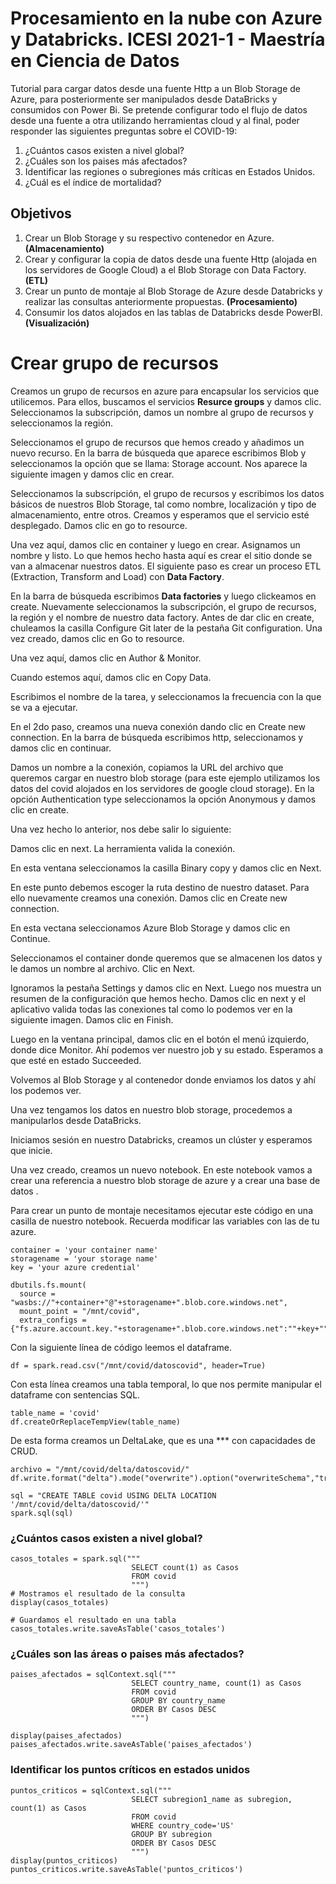 # Procesamiento en la nube con Azure y Databricks. ICESI 2021-1 - Maestría en Ciencia de Datos

Tutorial para cargar datos desde una fuente Http a un Blob Storage de Azure, para posteriormente ser manipulados desde DataBricks y consumidos con Power Bi. Se pretende configurar todo el flujo de datos desde una fuente a otra utilizando herramientas cloud y al final, poder responder las siguientes preguntas sobre el COVID-19:
1. ¿Cuántos casos existen a nivel global?
1. ¿Cuáles son los paises más afectados?
1. Identificar las regiones o subregiones más críticas en Estados Unidos.
1. ¿Cuál es el índice de mortalidad?


## Objetivos
1. Crear un Blob Storage y su respectivo contenedor en Azure.  **(Almacenamiento)**
1. Crear y configurar la copia de datos desde una fuente Http (alojada en los servidores de Google Cloud) a el Blob Storage con Data Factory. **(ETL)**
1. Crear un punto de montaje al Blob Storage de Azure desde Databricks y realizar las consultas anteriormente propuestas. **(Procesamiento)**
1. Consumir los datos alojados en las tablas de Databricks desde PowerBI. **(Visualización)**


# Crear grupo de recursos
Creamos un grupo de recursos en azure para encapsular los servicios que utilicemos. Para ellos, buscamos el servicios **Resurce groups** y damos clic. 
Seleccionamos la subscripción, damos un nombre al grupo de recursos y seleccionamos la región.

Seleccionamos el grupo de recursos que hemos creado y añadimos un nuevo recurso. En la barra de búsqueda que aparece escribimos Blob y seleccionamos la opción que se llama: Storage account. Nos aparece la siguiente imagen y damos clic en crear.

Seleccionamos la subscripción, el grupo de recursos y escribimos los datos básicos de nuestros Blob Storage, tal como nombre, localización y tipo de almacenamiento, entre otros. Creamos y esperamos que el servicio esté desplegado. Damos clic en go to resource. 

Una vez aquí, damos clic en container y luego en crear. Asignamos un nombre y listo. Lo que hemos hecho hasta aquí es crear el sitio donde se van a almacenar nuestros datos. El siguiente paso es crear un proceso ETL (Extraction, Transform and Load) con **Data Factory**.


En la barra de búsqueda escribimos **Data factories** y luego clickeamos en create. Nuevamente seleccionamos la subscripción, el grupo de recursos, la región y el nombre de nuestro data factory. Antes de dar clic en create, chuleamos la casilla Configure Git later de la pestaña Git configuration. Una vez creado, damos clic en Go to resource.

Una vez aquí, damos clic en Author & Monitor. 

Cuando estemos aquí, damos clic en Copy Data.


Escribimos el nombre de la tarea, y seleccionamos la frecuencia con la que se va a ejecutar.

En el 2do paso, creamos una nueva conexión dando clic en Create new connection. En la barra de búsqueda escribimos http, seleccionamos y damos clic en continuar. 

Damos un nombre a la conexión, copiamos la URL del archivo que queremos cargar en nuestro blob storage (para este ejemplo utilizamos los datos del covid alojados en los servidores de google cloud storage). En la opción Authentication type seleccionamos la opción Anonymous y damos clic en create. 

Una vez hecho lo anterior, nos debe salir lo siguiente:

Damos clic en next. La herramienta valida la conexión. 

En esta ventana seleccionamos la casilla Binary copy y damos clic en Next. 


En este punto debemos escoger la ruta destino de nuestro dataset. Para ello nuevamente creamos una conexión. Damos clic en Create new connection. 

En esta vectana seleccionamos Azure Blob Storage y damos clic en Continue. 


Seleccionamos el container donde queremos que se almacenen los datos y le damos un nombre al archivo. Clic en Next. 

Ignoramos la pestaña Settings y damos clic en Next. Luego nos muestra un resumen de la configuración que hemos hecho. Damos clic en next y el aplicativo valida todas las conexiones tal como lo podemos ver en la siguiente imagen. Damos clic en Finish. 



Luego en la ventana principal, damos clic en el botón el menú izquierdo, donde dice Monitor. Ahí podemos ver nuestro job y su estado. Esperamos a que esté en estado Succeeded. 

Volvemos al Blob Storage y al contenedor donde enviamos los datos y ahí los podemos ver. 



Una vez tengamos los datos en nuestro blob storage, procedemos a manipularlos desde DataBricks.

Iniciamos sesión en nuestro Databricks, creamos un clúster y esperamos que inicie. 


Una vez creado, creamos un nuevo notebook. En este notebook vamos a crear una referencia a nuestro blob storage de azure y a crear una base de datos .




Para crear un punto de montaje necesitamos ejecutar este código en una casilla de nuestro notebook. Recuerda modificar las variables con las de tu azure. 

```
container = 'your container name'
storagename = 'your storage name'
key = 'your azure credential'

dbutils.fs.mount(
  source = "wasbs://"+container+"@"+storagename+".blob.core.windows.net",
  mount_point = "/mnt/covid",
  extra_configs = {"fs.azure.account.key."+storagename+".blob.core.windows.net":""+key+""})
```

Con la siguiente línea de código leemos el dataframe.
```
df = spark.read.csv("/mnt/covid/datoscovid", header=True)
```


Con esta línea creamos una tabla temporal, lo que nos permite manipular el dataframe con sentencias SQL.
```
table_name = 'covid'
df.createOrReplaceTempView(table_name)
```


De esta forma creamos un DeltaLake, que es una *** con capacidades de CRUD. 
```
archivo = "/mnt/covid/delta/datoscovid/"
df.write.format("delta").mode("overwrite").option("overwriteSchema","true").save(archivo)

sql = "CREATE TABLE covid USING DELTA LOCATION '/mnt/covid/delta/datoscovid/'"
spark.sql(sql)
```

### ¿Cuántos casos existen a nivel global?
```
casos_totales = spark.sql("""
                           SELECT count(1) as Casos 
                           FROM covid
                           """)
# Mostramos el resultado de la consulta
display(casos_totales)

# Guardamos el resultado en una tabla
casos_totales.write.saveAsTable('casos_totales')
```

### ¿Cuáles son las áreas o paises más afectados?
```
paises_afectados = sqlContext.sql("""
                           SELECT country_name, count(1) as Casos 
                           FROM covid 
                           GROUP BY country_name 
                           ORDER BY Casos DESC
                           """)

display(paises_afectados)
paises_afectados.write.saveAsTable('paises_afectados')
```


### Identificar los puntos críticos en estados unidos
```
puntos_criticos = sqlContext.sql("""
                           SELECT subregion1_name as subregion, count(1) as Casos 
                           FROM covid 
                           WHERE country_code='US' 
                           GROUP BY subregion 
                           ORDER BY Casos DESC 
                           """)
display(puntos_criticos)
puntos_criticos.write.saveAsTable('puntos_criticos')
```






